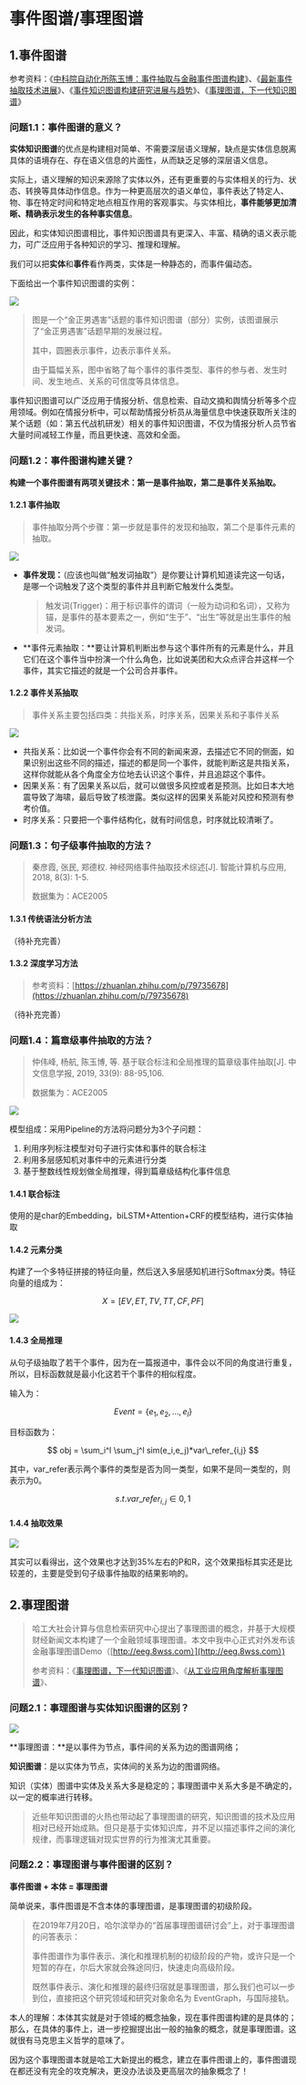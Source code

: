 # 事件图谱/事理图谱

## 1.事件图谱

参考资料：《[中科院自动化所陈玉博：事件抽取与金融事件图谱构建](https://zhuanlan.zhihu.com/p/45583498)》、《[最新事件抽取技术进展](https://zhuanlan.zhihu.com/p/79735678)》、《[事件知识图谱构建研究进展与趋势](https://www.secrss.com/articles/15676)》、《[事理图谱，下一代知识图谱](https://www.jiqizhixin.com/articles/2018-12-29-23)》

### 问题1.1：事件图谱的意义？

**实体知识图谱**的优点是构建相对简单、不需要深层语义理解，缺点是实体信息脱离具体的语境存在、存在语义信息的片面性，从而缺乏足够的深层语义信息。

实际上，语义理解的知识来源除了实体以外，还有更重要的与实体相关的行为、状态、转换等具体动作信息。作为一种更高层次的语义单位，事件表达了特定人、物、事在特定时间和特定地点相互作用的客观事实。与实体相比，**事件能够更加清晰、精确表示发生的各种事实信息**。

因此，和实体知识图谱相比，事件知识图谱具有更深入、丰富、精确的语义表示能力，可广泛应用于各种知识的学习、推理和理解。

我们可以把**实体**和**事件**看作两类，实体是一种静态的，而事件偏动态。

下面给出一个事件知识图谱的实例：

![](https://raw.githubusercontent.com/anxiang1836/FigureBed/master/img/20200222010407.png)

> 图是一个“金正男遇害”话题的事件知识图谱（部分）实例，该图谱展示了“金正男遇害”话题早期的发展过程。
>
> 其中，圆圈表示事件，边表示事件关系。
>
> 由于篇幅关系，图中省略了每个事件的事件类型、事件的参与者、发生时间、发生地点、关系的可信度等具体信息。

事件知识图谱可以广泛应用于情报分析、信息检索、自动文摘和舆情分析等多个应用领域。例如在情报分析中，可以帮助情报分析员从海量信息中快速获取所关注的某个话题（如：第五代战机研发）相关的事件知识图谱，不仅为情报分析人员节省大量时间减轻工作量，而且更快速、高效和全面。

### 问题1.2：事件图谱构建关键？

**构建一个事件图谱有两项关键技术：第一是事件抽取，第二是事件关系抽取。**

#### 1.2.1 事件抽取

> 事件抽取分两个步骤：第一步就是事件的发现和抽取，第二个是事件元素的抽取。

![](https://raw.githubusercontent.com/anxiang1836/FigureBed/master/img/20200222144021.png)

* **事件发现：**（应该也叫做“触发词抽取”）是你要让计算机知道读完这一句话，是哪一个词触发了这个类型的事件并且判断它触发什么类型。

  > 触发词\(Trigger\)：用于标识事件的谓词（一般为动词和名词），又称为锚，是事件的基本要素之一，例如“生于”、“出生”等就是出生事件的触发词。

* **事件元素抽取：**要让计算机判断出参与这个事件所有的元素是什么，并且它们在这个事件当中扮演一个什么角色，比如说美团和大众点评合并这样一个事件，其实它描述的就是一个公司合并事件。

#### 1.2.2 事件关系抽取

> 事件关系主要包括四类：共指关系，时序关系，因果关系和子事件关系

![](https://raw.githubusercontent.com/anxiang1836/FigureBed/master/img/20200222144644.png)

* 共指关系：比如说一个事件你会有不同的新闻来源，去描述它不同的侧面，如果识别出这些不同的描述，描述的都是同一个事件，就能判断这是共指关系，这样你就能从各个角度全方位地去认识这个事件，并且追踪这个事件。
* 因果关系：有了因果关系以后，就可以做很多风控或者是预测。比如日本大地震导致了海啸，最后导致了核泄露。类似这样的因果关系能对风控和预测有参考价值。
* 时序关系：只要把一个事件结构化，就有时间信息，时序就比较清晰了。

### 问题1.3：句子级事件抽取的方法？

> 秦彦霞, 张民, 郑德权. 神经网络事件抽取技术综述\[J\]. 智能计算机与应用, 2018, 8\(3\): 1-5.
>
> 数据集为：ACE2005

#### 1.3.1 传统语法分析方法

（待补充完善）

#### 1.3.2 深度学习方法

> 参考资料：[https://zhuanlan.zhihu.com/p/79735678](https://zhuanlan.zhihu.com/p/79735678)

（待补充完善）

### 问题1.4：篇章级事件抽取的方法？

> 仲伟峰, 杨航, 陈玉博, 等. 基于联合标注和全局推理的篇章级事件抽取\[J\]. 中文信息学报, 2019, 33\(9\): 88-95,106.
>
> 数据集为：ACE2005

![](https://raw.githubusercontent.com/anxiang1836/FigureBed/master/img/20200222151800.png)

模型组成：采用Pipeline的方法将问题分为3个子问题：

1. 利用序列标注模型对句子进行实体和事件的联合标注
2. 利用多层感知机对事件中的元素进行分类
3. 基于整数线性规划做全局推理，得到篇章级结构化事件信息

#### 1.4.1 联合标注

使用的是char的Embedding，biLSTM+Attention+CRF的模型结构，进行实体抽取

#### 1.4.2 元素分类

构建了一个多特征拼接的特征向量，然后送入多层感知机进行Softmax分类。特征向量的组成为：

$$
X=[EV,ET,TV,TT,CF,PF]
$$

![](https://raw.githubusercontent.com/anxiang1836/FigureBed/master/img/20200222154601.png)

#### 1.4.3 全局推理

从句子级抽取了若干个事件，因为在一篇报道中，事件会以不同的角度进行重复，所以，目标函数就是最小化这若干个事件的相似程度。

输入为：

$$
Event=\{e_1,e_2,...,e_l\}
$$

目标函数为：

$$
obj = \sum_i^l \sum_j^l sim(e_i,e_j)*var\_refer_{i,j}
$$

其中，var\_refer表示两个事件的类型是否为同一类型，如果不是同一类型的，则表示为0。

$$
s.t. var\_refer_{i,j} \in {0,1}
$$

#### 1.4.4 抽取效果

![](https://raw.githubusercontent.com/anxiang1836/FigureBed/master/img/20200222155910.png)

其实可以看得出，这个效果也才达到35%左右的P和R，这个效果指标其实还是比较差的，主要是受到句子级事件抽取的结果影响的。

## 2.事理图谱

> 哈工大社会计算与信息检索研究中心提出了事理图谱的概念，并基于大规模财经新闻文本构建了一个金融领域事理图谱。本文中我中心正式对外发布该金融事理图谱Demo（[http://eeg.8wss.com）](http://eeg.8wss.com）)
>
> 参考资料：《[事理图谱，下一代知识图谱](https://www.jiqizhixin.com/articles/2018-12-29-23)》、《[从工业应用角度解析事理图谱](https://zhuanlan.zhihu.com/p/53699796)》、

### 问题2.1：事理图谱与实体知识图谱的区别？

![](https://raw.githubusercontent.com/anxiang1836/FigureBed/master/img/20200222004754.png)

**事理图谱：**是以事件为节点，事件间的关系为边的图谱网络；

**知识图谱**：是以实体为节点，实体间的关系为边的图谱网络。

知识（实体）图谱中实体及关系大多是稳定的；事理图谱中关系大多是不确定的，以一定的概率进行转移。

> 近些年知识图谱的火热也带动起了事理图谱的研究，知识图谱的技术及应用相对已经开始成熟。但只是基于实体知识库，并不足以描述事件之间的演化规律，而事理逻辑对现实世界的行为推演尤其重要。

### 问题2.2：事理图谱与事件图谱的区别？

**事件图谱 + 本体 = 事理图谱**

简单说来，事件图谱是不含本体的事理图谱，是事理图谱的初级阶段。

> 在2019年7月20日，哈尔滨举办的“首届事理图谱研讨会”上，对于事理图谱的问答表示：
>
> 事件图谱作为事件表示、演化和推理机制的初级阶段的产物，或许只是一个短暂的存在，尔后大家就会殊途同归，快速走向高级阶段。
>
> 既然事件表示、演化和推理的最终归宿就是事理图谱，那么我们也可以一步到位，直接把这个研究领域和研究对象命名为 EventGraph，与国际接轨。

本人的理解：本体其实就是对于领域的概念抽象，现在事件图谱构建的是具体的；那么，在具体的事件上，进一步挖掘提出出一般的抽象的概念，就是事理图谱。这就很有马克思主义哲学的意味了。

因为这个事理图谱本就是哈工大新提出的概念，建立在事件图谱上的，事件图谱现在都还没有完全的攻克解决，更没办法谈及更高层次的抽象概念了！

